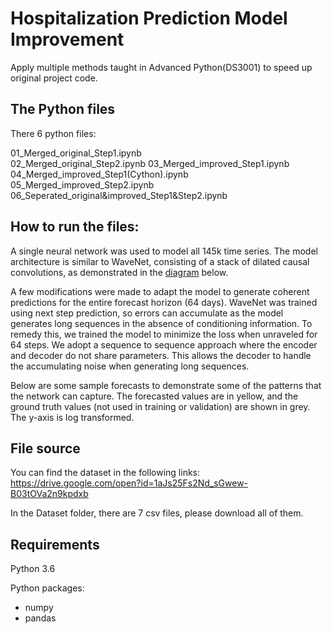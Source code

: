 # Hospitalization Prediction Model Improvement
Apply multiple methods taught in Advanced Python(DS3001) to speed up original project code.

## The Python files
There 6 python files:

01_Merged_original_Step1.ipynb <br />
02_Merged_original_Step2.ipynb
03_Merged_improved_Step1.ipynb
04_Merged_improved_Step1(Cython).ipynb
05_Merged_improved_Step2.ipynb
06_Seperated_original&improved_Step1&Step2.ipynb

## How to run the files:
A single neural network was used to model all 145k time series.  The model architecture is similar to WaveNet, consisting of a stack of dilated causal convolutions, as demonstrated in the [diagram](https://deepmind.com/blog/wavenet-generative-model-raw-audio/) below.


A few modifications were made to adapt the model to generate coherent predictions for the entire forecast horizon (64 days).  WaveNet was trained using next step prediction, so errors can accumulate as the model generates long sequences in the absence of conditioning information. To remedy this, we trained the model to minimize the loss when unraveled for 64 steps.  We adopt a sequence to sequence approach where the encoder and decoder do not share parameters.  This allows the decoder to handle the accumulating noise when generating long sequences.


Below are some sample forecasts to demonstrate some of the patterns that the network can capture.  The forecasted values are in yellow, and the ground truth values (not used in training or validation) are shown in grey.  The y-axis is log transformed.


## File source
You can find the dataset in the following links:
https://drive.google.com/open?id=1aJs25Fs2Nd_sGwew-B03tOVa2n9kpdxb

In the Dataset folder, there are 7 csv files, please download all of them.

## Requirements
Python 3.6

Python packages:
  - numpy
  - pandas
